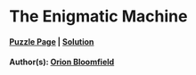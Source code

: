 # The Enigmatic Machine

#### [Puzzle Page](4.5-p.pdf) | [Solution](4.5.pdf)
#### Author(s): [Orion Bloomfield](../../../../search.html?q=Orion+Bloomfield)

